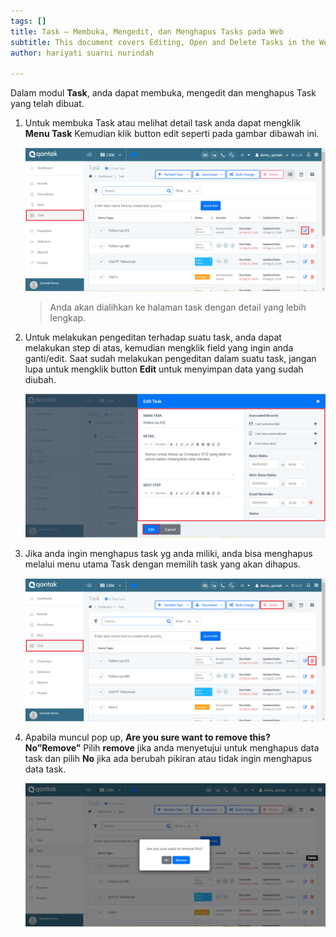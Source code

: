 ```yaml
---
tags: []
title: Task – Membuka, Mengedit, dan Menghapus Tasks pada Web
subtitle: This document covers Editing, Open and Delete Tasks in the Web
author: hariyati suarni nurindah

---
```

Dalam modul **Task**, anda dapat membuka, mengedit dan menghapus Task yang telah dibuat.

1. Untuk membuka Task atau melihat detail task anda dapat mengklik **Menu Task** Kemudian klik button edit seperti pada gambar dibawah ini.

   ![](/uploads/mengedittask1.PNG)

   > Anda akan dialihkan ke halaman task dengan detail yang lebih lengkap.
2. Untuk melakukan pengeditan terhadap suatu task, anda dapat melakukan step di atas, kemudian mengklik field yang ingin anda ganti/edit. Saat sudah melakukan pengeditan dalam suatu task, jangan lupa untuk mengklik button **Edit** untuk menyimpan data yang sudah diubah.

   ![](/uploads/mengedittask2.PNG)
3. Jika anda ingin menghapus task yg anda miliki, anda bisa menghapus melalui menu utama Task dengan memilih task yang akan dihapus.

   ![](/uploads/mengedittask3.PNG)
4. Apabila muncul pop up, **Are you sure want to remove this? No”Remove”** Pilih **remove** jika anda menyetujui untuk menghapus data task dan pilih **No** jika ada berubah pikiran atau tidak ingin menghapus data task.

   ![](/uploads/mengedittask4.PNG)